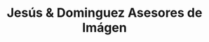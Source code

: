---
title: "Jesús & Dominguez Asesores de Imágen"
url: /puerto-de-sagunto/jesus-y-dominguez-asesores-de-imagen/
shop: peluquería
---